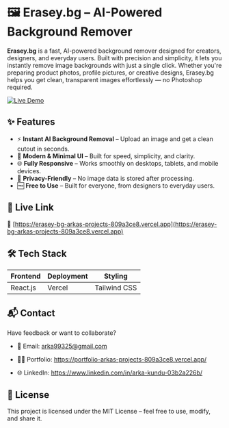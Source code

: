 # 🖼️ Erasey.bg – AI-Powered Background Remover
**Erasey.bg** is a fast, AI-powered background remover designed for creators, designers, and everyday users. Built with precision and simplicity, it lets you instantly remove image backgrounds with just a single click. Whether you're preparing product photos, profile pictures, or creative designs, Erasey.bg helps you get clean, transparent images effortlessly — no Photoshop required.


[![Live Demo](https://img.shields.io/badge/Live%20Demo-Click%20Here-brightgreen?style=for-the-badge&logo=vercel)](https://erasey-bg-arkas-projects-809a3ce8.vercel.app)


## ✨ Features
- ⚡ **Instant AI Background Removal** – Upload an image and get a clean cutout in seconds.
- 🎨 **Modern & Minimal UI** – Built for speed, simplicity, and clarity.
- 🌐 **Fully Responsive** – Works smoothly on desktops, tablets, and mobile devices.
- 🔐 **Privacy-Friendly** – No image data is stored after processing.
- 🆓 **Free to Use** – Built for everyone, from designers to everyday users.


## 🚀 Live Link
🔗 [https://erasey-bg-arkas-projects-809a3ce8.vercel.app](https://erasey-bg-arkas-projects-809a3ce8.vercel.app)


## 🛠️ Tech Stack

| Frontend   | Deployment | Styling     |
|------------|------------|-------------|
| React.js    | Vercel     | Tailwind CSS |

<!--
## 📸 Screenshots

![Erasey Screenshot](https://i.imgur.com/0vKX8dn.png)

> *Upload. Remove. Download. Done.*
-->



## 📬 Contact
Have feedback or want to collaborate?

* 📧 Email: arka99325@gmail.com

* 🧑‍💻 Portfolio: https://portfolio-arkas-projects-809a3ce8.vercel.app/

* 🌐 LinkedIn: https://www.linkedin.com/in/arka-kundu-03b2a226b/


## 📄 License
This project is licensed under the MIT License – feel free to use, modify, and share it.
